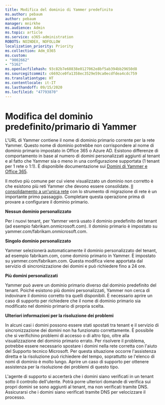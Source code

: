```yaml
---
title: Modifica del dominio di Yammer predefinito
ms.author: pebaum
author: pebaum
manager: mnirkhe
ms.audience: Admin
ms.topic: article
ms.service: o365-administration
ROBOTS: NOINDEX, NOFOLLOW
localization_priority: Priority
ms.collection: Adm_O365
ms.custom:
- "9002662"
- "5162"
ms.openlocfilehash: 93c82b7e60838e0127062e8bf5ab394bb29650d8
ms.sourcegitcommit: c6692ce0fa1358ec3529e59ca0ecdfdea4cdc759
ms.translationtype: HT
ms.contentlocale: it-IT
ms.lasthandoff: 09/15/2020
ms.locfileid: "47793870"
---
```

# <a name="changing-the-defaultprimary-yammer-domain"></a>Modifica del dominio predefinito/primario di Yammer

L'URL di Yammer contiene il nome di dominio primario corrente per la rete Yammer. Questo nome di dominio potrebbe non corrispondere al nome di dominio primario impostato in Office 365 o Azure AD. Esistono differenze di comportamento in base al numero di domini personalizzati aggiunti al tenant e al fatto che Yammer sia o meno in una configurazione supportata (1 tenant per 1 rete o 1:1). È disponibile documentazione sui [Domini di Yammer e Office 365](https://docs.microsoft.com/yammer/configure-your-yammer-network/manage-yammer-domains).

Il motivo più comune per cui viene visualizzato un dominio non corretto è che esistono più reti Yammer che devono essere consolidate. [Il consolidamento a un'unica rete](https://docs.microsoft.com/yammer/configure-your-yammer-network/consolidate-multiple-yammer-networks) con lo strumento di migrazione di rete è un importante primo passaggio. Completare questa operazione prima di provare a configurare il dominio primario.

**Nessun dominio personalizzato**

Per i nuovi tenant, per Yammer verrà usato il dominio predefinito del tenant (ad esempio fabrikam.onmicrosoft.com). Il dominio primario è impostato su yammer.com/fabrikam.onmicrosoft.com.

**Singolo dominio personalizzato**

Yammer selezionerà automaticamente il dominio personalizzato del tenant, ad esempio fabrikam.com, come dominio primario in Yammer. È impostato su yammer.com/fabrikam.com. Questa modifica viene apportata dal servizio di sincronizzazione dei domini e può richiedere fino a 24 ore.

**Più domini personalizzati**

Yammer può avere un dominio primario diverso dal dominio predefinito del tenant. Poiché esistono più domini personalizzati, Yammer non cerca di indovinare il dominio corretto tra quelli disponibili. È necessario aprire un caso di supporto per richiedere che il nome di dominio primario sia modificato nel dominio primario di propria scelta.

**Ulteriori informazioni per la risoluzione dei problemi**

In alcuni casi i domini possono essere stati spostati tra tenant e il servizio di sincronizzazione dei domini non ha funzionato correttamente. È possibile che si verifichino problemi di accesso o di altro tipo, oltre alla visualizzazione del dominio primario errato. Per risolvere il problema, potrebbe essere necessario spostare i domini nella rete corretta con l'aiuto del Supporto tecnico Microsoft. Per questa situazione occorre l'assistenza diretta e la risoluzione può richiedere del tempo, soprattutto se l'elenco di nomi di dominio è molto lungo. Aprire un caso di supporto per ottenere assistenza per la risoluzione dei problemi di questo tipo.

L'agente di supporto si accerterà che i domini siano verificati in un tenant sotto il controllo dell'utente. Potrà porre ulteriori domande di verifica sui propri domini se sono aggiunti al tenant, ma non verificati tramite DNS. Assicurarsi che i domini siano verificati tramite DNS per velocizzare il processo.
